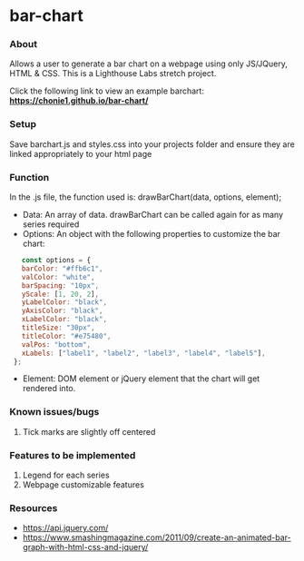 # bar-chart

### About
Allows a user to generate a bar chart on a webpage using only JS/JQuery, HTML & CSS. This is a Lighthouse Labs stretch project. 

Click the following link to view an example barchart: 
**https://chonie1.github.io/bar-chart/**

### Setup
Save barchart.js and styles.css into your projects folder and ensure they are linked appropriately to your html page 

### Function
In the .js file, the function used is: drawBarChart(data, options, element);
* Data: An array of data. drawBarChart can be called again for as many series required
* Options: An object with the following properties to customize the bar chart: 
 ```javascript
    const options = {
    barColor: "#ffb6c1",
    valColor: "white",
    barSpacing: "10px",
    yScale: [1, 20, 2],
    yLabelColor: "black",
    yAxisColor: "black",
    xLabelColor: "black",
    titleSize: "30px",
    titleColor: "#e75480",
    valPos: "bottom",
    xLabels: ["label1", "label2", "label3", "label4", "label5"],
  };
  ```
* Element: DOM element or jQuery element that the chart will get rendered into.

### Known issues/bugs
1. Tick marks are slightly off centered

### Features to be implemented 
1. Legend for each series
2. Webpage customizable features

### Resources
* https://api.jquery.com/
* https://www.smashingmagazine.com/2011/09/create-an-animated-bar-graph-with-html-css-and-jquery/
